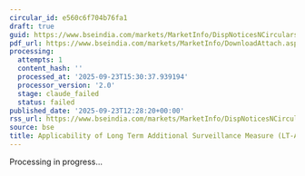 ```yaml
---
circular_id: e560c6f704b76fa1
draft: true
guid: https://www.bseindia.com/markets/MarketInfo/DispNoticesNCirculars.aspx?Noticeid={A0B66910-CDD4-44EB-8A06-AEE752B2598B}&noticeno=20250923-51&dt=09/23/2025&icount=51&totcount=78&flag=0
pdf_url: https://www.bseindia.com/markets/MarketInfo/DownloadAttach.aspx?id=20250923-51&attachedId=2b5ffb7f-b099-4320-9407-9cba945ec991
processing:
  attempts: 1
  content_hash: ''
  processed_at: '2025-09-23T15:30:37.939194'
  processor_version: '2.0'
  stage: claude_failed
  status: failed
published_date: '2025-09-23T12:28:20+00:00'
rss_url: https://www.bseindia.com/markets/MarketInfo/DispNoticesNCirculars.aspx?Noticeid={A0B66910-CDD4-44EB-8A06-AEE752B2598B}&noticeno=20250923-51&dt=09/23/2025&icount=51&totcount=78&flag=0
source: bse
title: Applicability of Long Term Additional Surveillance Measure (LT-ASM)
---
```


Processing in progress...